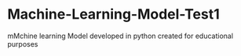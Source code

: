 # Machine-Learning-Model-Test1
mMchine learning Model developed in python created for educational purposes
